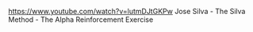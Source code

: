 


https://www.youtube.com/watch?v=lutmDJtGKPw
Jose Silva - The Silva Method - The Alpha Reinforcement Exercise




